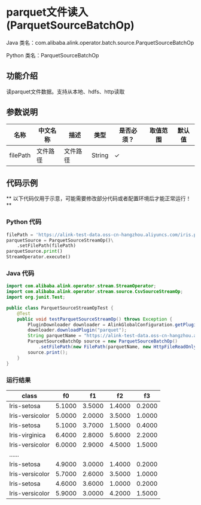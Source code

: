 # parquet文件读入 (ParquetSourceBatchOp)
Java 类名：com.alibaba.alink.operator.batch.source.ParquetSourceBatchOp

Python 类名：ParquetSourceBatchOp


## 功能介绍
读parquet文件数据。支持从本地、hdfs、http读取

## 参数说明
| 名称 | 中文名称 | 描述 | 类型 | 是否必须？ | 取值范围 | 默认值 |
| --- | --- | --- | --- | --- | --- | --- |
| filePath | 文件路径 | 文件路径 | String | ✓ |  |  |

## 代码示例

** 以下代码仅用于示意，可能需要修改部分代码或者配置环境后才能正常运行！**

### Python 代码
```python
filePath = 'https://alink-test-data.oss-cn-hangzhou.aliyuncs.com/iris.parquet'
parquetSource = ParquetSourceStreamOp()\
    .setFilePath(filePath)
parquetSource.print()
StreamOperator.execute()
```
### Java 代码
```java
import com.alibaba.alink.operator.stream.StreamOperator;
import com.alibaba.alink.operator.stream.source.CsvSourceStreamOp;
import org.junit.Test;

public class ParquetSourceStreamOpTest {
	@Test
	public void testParquetSourceStreamOp() throws Exception {
		PluginDownloader downloader = AlinkGlobalConfiguration.getPluginDownloader();
		downloader.downloadPlugin("parquet");
		String parquetName = "https://alink-test-data.oss-cn-hangzhou.aliyuncs.com/iris.parquet";
		ParquetSourceBatchOp source = new ParquetSourceBatchOp()
			.setFilePath(new FilePath(parquetName, new HttpFileReadOnlyFileSystem()));
		source.print();
	}
}
```

### 运行结果

class|f0|f1|f2|f3
-----|---|---|---|---
Iris-setosa|5.1000|3.5000|1.4000|0.2000
Iris-versicolor|5.0000|2.0000|3.5000|1.0000
Iris-setosa|5.1000|3.7000|1.5000|0.4000
Iris-virginica|6.4000|2.8000|5.6000|2.2000
Iris-versicolor|6.0000|2.9000|4.5000|1.5000
|......|
Iris-setosa|4.9000|3.0000|1.4000|0.2000
Iris-versicolor|5.7000|2.6000|3.5000|1.0000
Iris-setosa|4.6000|3.6000|1.0000|0.2000
Iris-versicolor|5.9000|3.0000|4.2000|1.5000
